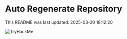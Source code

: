# Auto Regenerate Repository

This README was last updated: 2025-03-20 18:12:20

 ![TryHackMe](https://tryhackme.com/badge/533634)